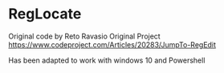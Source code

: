 # RegLocate


Original code by Reto Ravasio
Original Project
https://www.codeproject.com/Articles/20283/JumpTo-RegEdit

Has been adapted to work with windows 10 and Powershell
